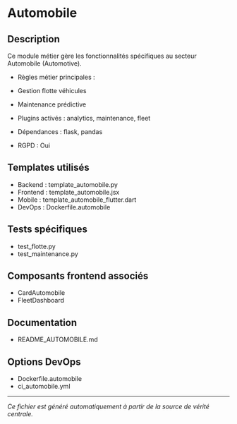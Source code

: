 # Automobile

## Description
Ce module métier gère les fonctionnalités spécifiques au secteur Automobile (Automotive).

- Règles métier principales :
- Gestion flotte véhicules
- Maintenance prédictive


- Plugins activés : analytics, maintenance, fleet
- Dépendances : flask, pandas
- RGPD : Oui

## Templates utilisés
- Backend : template_automobile.py
- Frontend : template_automobile.jsx
- Mobile : template_automobile_flutter.dart
- DevOps : Dockerfile.automobile

## Tests spécifiques
- test_flotte.py
- test_maintenance.py


## Composants frontend associés
- CardAutomobile
- FleetDashboard


## Documentation
- README_AUTOMOBILE.md


## Options DevOps
- Dockerfile.automobile
- ci_automobile.yml


---
*Ce fichier est généré automatiquement à partir de la source de vérité centrale.*